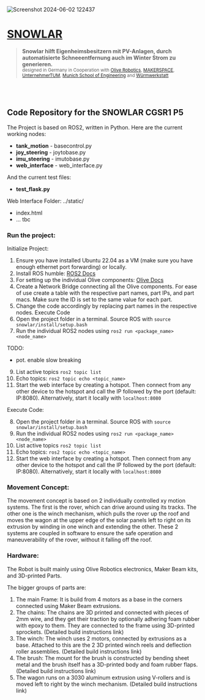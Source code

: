 ![Screenshot 2024-06-02 122437](https://github.com/linusvv/snowlar/assets/86794353/94a05a78-176c-4797-a13c-86c67e2ef37b)
# [SNOWLAR](https://sites.google.com/view/snowlar/)
> **Snowlar hilft Eigenheimsbesitzern mit PV-Anlagen, durch automatisierte Schneeentfernung auch im Winter Strom zu generieren.** <br>
> <sub> designed in Germany in Cooperation with [Olive Robotics](https://www.olive-robotics.com/), [MAKERSPACE](https://maker-space.de/), [UnternehmerTUM](https://www.unternehmertum.de/), [Munich School of Engineering](https://www.ed.tum.de/ed/studium/studienangebot/ingenieurwissenschaften-b-sc/) and [Würmwerkstatt](https://sites.google.com/view/wuermwerkstatt) </sub>

<br>
<br>

## Code Repository for the SNOWLAR CGSR1 P5
The Project is based on ROS2, written in Python. Here are the current working nodes:
- **tank_motion** - basecontrol.py
- **joy_steering** - joytobase.py
- **imu_steering** - imutobase.py
- **web_interface** - web_interface.py

And the current test files:
- **test_flask.py**

Web Interface Folder: ../static/
- index.html
- ... tbc

### Run the project:
Initialize Project:
1. Ensure you have installed Ubuntu 22.04 as a VM (make sure you have enough ethernet port forwarding) or locally.
2. Install ROS humble: [ROS2 Docs](https://docs.ros.org/en/humble/Installation/Ubuntu-Install-Debians.html)
3. For setting up the individual Olive components: [Olive Docs](https://www.olive-robotics.com/olive-docs)
4. Create a Network Bridge connecting all the Olive components. For ease of use create a table with the respective part names, part IPs, and part macs. Make sure the ID is set to the same value for each part.
6. Change the code accordingly by replacing part names in the respective nodes.
Execute Code
7. Open the project folder in a terminal. Source ROS with `source snowlar/install/setup.bash`
8. Run the individual ROS2 nodes using `ros2 run <package_name> <node_name>`


TODO: 
- pot. enable slow breaking
9. List active topics `ros2 topic list`
10. Echo topics: `ros2 topic echo <topic_name>`
11. Start the web interface by creating a hotspot. Then connect from any other device to the hotspot and call the IP followed by the port (default: IP:8080). Alternatively, start it locally with `localhost:8080`


Execute Code:

8. Open the project folder in a terminal. Source ROS with `source snowlar/install/setup.bash`
9. Run the individual ROS2 nodes using `ros2 run <package_name> <node_name>`
10. List active topics `ros2 topic list`
11. Echo topics: `ros2 topic echo <topic_name>`
12. Start the web interface by creating a hotspot. Then connect from any other device to the hotspot and call the IP followed by the port (default: IP:8080). Alternatively, start it locally with `localhost:8080`


### Movement Concept:
The movement concept is based on 2 individually controlled xy motion systems. The first is the rover, which can drive around using its tracks. The other one is the winch mechanism, which pulls the rover up the roof and moves the wagon at the upper edge of the solar panels left to right on its extrusion by winding in one winch and extending the other. These 2 systems are coupled in software to ensure the safe operation and maneuverability of the rover, without it falling off the roof.

### Hardware:
The Robot is built mainly using Olive Robotics electronics, Maker Beam kits, and 3D-printed Parts.

The bigger groups of parts are:
1. The main Frame: It is build from 4 motors as a base in the corners connected using Maker Beam extrusions.
2. The chains: The chains are 3D printed and connected with pieces of 2mm wire, and they get their traction by optionally adhering foam rubber with epoxy to them. They are connected to the frame using 3D-printed sprockets. (Detailed build instructions link)
3. The winch: The winch uses 2 motors, connected by extrusions as a base. Attached to this are the 2 3D printed winch reels and deflection roller assemblies. (Detailed build instructions link)
4. The brush: The mount for the brush is constructed by bending sheet metal and the brush itself has a 3D-printed body and foam rubber flaps. (Detailed build instructions link)
5. The wagon runs on a 3030 aluminum extrusion using V-rollers and is moved left to right by the winch mechanism. (Detailed build instructions link)

   
